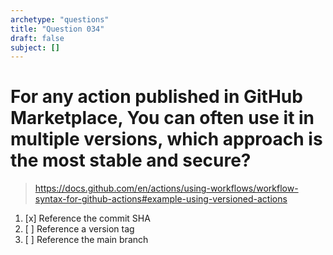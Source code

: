 ```yaml
---
archetype: "questions"
title: "Question 034"
draft: false
subject: []
---
```



# For any action published in GitHub Marketplace, You can often use it in multiple versions, which approach is the most stable and secure?
> https://docs.github.com/en/actions/using-workflows/workflow-syntax-for-github-actions#example-using-versioned-actions

1. [x] Reference the commit SHA
1. [ ] Reference a version tag
1. [ ] Reference the main branch
